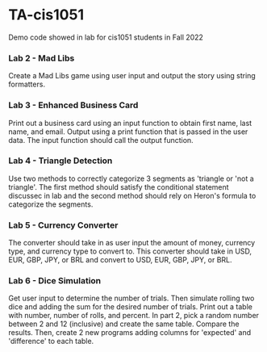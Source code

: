 # TA-cis1051
Demo code showed in lab for cis1051 students in Fall 2022

### Lab 2 - Mad Libs
Create a Mad Libs game using user input and output the story using string formatters.

### Lab 3 - Enhanced Business Card
Print out a business card using an input function to obtain first name, last name, and email. Output using a print function that is passed in the user data. The input function should call the output function.

### Lab 4 - Triangle Detection
Use two methods to correctly categorize 3 segments as 'triangle or 'not a triangle'. The first method should satisfy the conditional statement discussec in lab and the second method should rely on Heron's formula to categorize the segments.

### Lab 5 - Currency Converter
The converter should take in as user input the amount of money, currency type, and currency type to convert to. This converter should take in USD, EUR, GBP, JPY, or BRL and convert to USD, EUR, GBP, JPY, or BRL.

### Lab 6 - Dice Simulation
Get user input to determine the number of trials. Then simulate rolling two dice and adding the sum for the desired number of trials. Print out a table with number, number of rolls, and percent. In part 2, pick a random number between 2 and 12 (inclusive) and create the same table. Compare the results. Then, create 2 new programs adding columns for 'expected' and 'difference' to each table.
